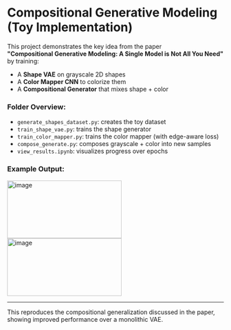 # Compositional Generative Modeling (Toy Implementation)

This project demonstrates the key idea from the paper  
**"Compositional Generative Modeling: A Single Model is Not All You Need"**  
by training:

- A **Shape VAE** on grayscale 2D shapes
- A **Color Mapper CNN** to colorize them
- A **Compositional Generator** that mixes shape + color

### Folder Overview:
- `generate_shapes_dataset.py`: creates the toy dataset
- `train_shape_vae.py`: trains the shape generator
- `train_color_mapper.py`: trains the color mapper (with edge-aware loss)
- `compose_generate.py`: composes grayscale + color into new samples
- `view_results.ipynb`: visualizes progress over epochs

### Example Output:
<img width="266" height="134" alt="image" src="https://github.com/user-attachments/assets/bf61c9c8-38d0-4776-b312-6376787d5d8b" />
<img width="266" height="134" alt="image" src="https://github.com/user-attachments/assets/5f53aeea-42b4-4705-84bd-ea0e717b2c26" />

---
This reproduces the compositional generalization discussed in the paper, showing improved performance over a monolithic VAE.
